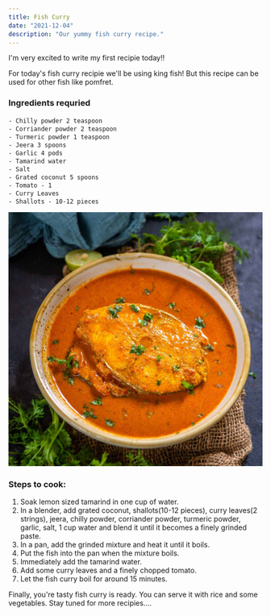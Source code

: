 ```yaml
---
title: Fish Curry
date: "2021-12-04"
description: "Our yummy fish curry recipe."
---
```


I'm very excited to write my first recipie today!!

For today's fish curry recipie we'll be using king fish! But this recipe can be used for other fish like pomfret.

### Ingredients requried

    - Chilly powder 2 teaspoon
    - Corriander powder 2 teaspoon
    - Turmeric powder 1 teaspoon
    - Jeera 3 spoons
    - Garlic 4 pods
    - Tamarind water
    - Salt
    - Grated coconut 5 spoons
    - Tomato - 1
    - Curry Leaves
    - Shallots - 10-12 pieces

![Fish Curry](./fish-curry.jpg)

### Steps to cook:

1. Soak lemon sized tamarind in one cup of water.
2. In a blender, add grated coconut, shallots(10-12 pieces), curry leaves(2 strings), jeera, chilly powder, corriander powder, turmeric powder, garlic, salt, 1 cup water and blend it until it becomes a finely grinded paste.
3. In a pan, add the grinded mixture and heat it until it boils.
4. Put the fish into the pan when the mixture boils.
5. Immediately add the tamarind water.
6. Add some curry leaves and a finely chopped tomato.
7. Let the fish curry boil for around 15 minutes.

Finally, you're tasty fish curry is ready. You can serve it with rice and some vegetables.
Stay tuned for more recipies....
